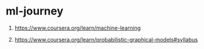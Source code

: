 # ml-journey


1. https://www.coursera.org/learn/machine-learning

1. https://www.coursera.org/learn/probabilistic-graphical-models#syllabus


